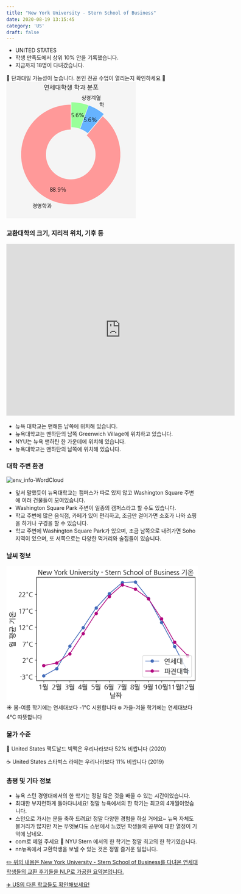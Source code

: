 ```yaml
---
title: "New York University - Stern School of Business"
date: 2020-08-19 13:15:45
category: 'US'
draft: false
---
```



* UNITED STATES
* 학생 만족도에서 상위 10% 안을 기록했습니다.
* 지금까지 18명이 다녀갔습니다. 

🚨 단과대일 가능성이 높습니다. 본인 전공 수업이 열리는지 확인하세요 🚨
![department-info](../plots/US000123.png)
### 교환대학의 크기, 지리적 위치, 기후 등
<iframe
width="600"
height="450"
frameborder="0" style="border:0"
src="https://www.google.com/maps/embed/v1/place?key=AIzaSyC9e1AME-pVmWC4hBpFdu5S4dKzyepa3HQ&q=New+York+University+-+Stern+School+of+Business&center=40.7290268,-73.99625390000001&zoom=14" allowfullscreen>
</iframe>

* 뉴욕 대학교는 맨해튼 남쪽에 위치해 있습니다.
* 뉴욕대학교는 맨하탄의 남쪽 Greenwich Village에 위치하고 있습니다.
* NYU는 뉴욕 맨하탄 한 가운데에 위치해 있습니다.
* 뉴욕대학교는 맨하탄의 남쪽에 위치해 있습니다.


### 대학 주변 환경

![env_info-WordCloud](../univ_wordclouds_okt/env_info/US000123_env_info_okt.png)

* 앞서 말했듯이 뉴욕대학교는 캠퍼스가 따로 있지 않고 Washington Square 주변에 여러 건물들이 모여있습니다.
* Washington Square Park 주변이 일종의 캠퍼스라고 할 수도 있습니다.
* 학교 주변에 많은 음식점, 카페가 있어 편리하고, 조금만 걸어가면 소호가 나와 쇼핑을 하거나 구경을 할 수 있습니다.
* 학교 주변에 Washington Square Park가 있으며, 조금 남쪽으로 내려가면 Soho지역이 있으며, 또 서쪽으로는 다양한 먹거리와 술집들이 있습니다.


### 날씨 정보 
 ![temparature_US000123](../plots/weather/US000123.png)
☀️ 봄-여름 학기에는 연세대보다 -1°C 시원합니다
❄️ 가을-겨울 학기에는 연세대보다 4°C 따뜻합니다
### 물가 수준 
🍔 United States 맥도날드 빅맥은 우리나라보다 52% 비쌉니다 (2020)

☕️ United States 스타벅스 라떼는 우리나라보다 11% 비쌉니다 (2019)

### 총평 및 기타 정보
* 뉴욕 스턴 경영대에서의 한 학기는 정말 많은 것을 배울 수 있는 시간이었습니다.
* 최대한 부지런하게 돌아다니세요! 정말 뉴욕에서의 한 학기는 최고의 4개월이었습니다.
* 스턴으로 가시는 분들 축하 드려요! 정말 다양한 경험을 하실 거에요~ 뉴욕 자체도 볼거리가 많지만 저는 무엇보다도 스턴에서 느꼈던 학생들의 공부에 대한 열정이 기억에 남네요.
* com로 메일 주세요  NYU Stern 에서의 한 학기는 정말 최고의 한 학기였습니다.
* nn뉴욕에서 교환학생을 보낼 수 있는 것은 정말 즐거운 일입니다.


[✏️ 위의 내용은 New York University - Stern School of Business를 다녀온 연세대 학생들의 교환 후기들을 NLP로 가공한 요약본입니다.](http://oia.yonsei.ac.kr/partner/expReport.asp?ucode=US000123&bgbn=A)

[✈️ US의 다른 학교들도 확인해보세요!](https://yonsei-exchange.netlify.app/?category=US)
